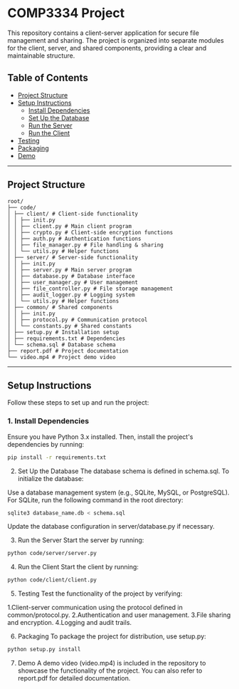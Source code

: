 # COMP3334 Project

This repository contains a client-server application for secure file management and sharing. The project is organized into separate modules for the client, server, and shared components, providing a clear and maintainable structure.

## Table of Contents

- [Project Structure](#project-structure)
- [Setup Instructions](#setup-instructions)
  - [Install Dependencies](#install-dependencies)
  - [Set Up the Database](#set-up-the-database)
  - [Run the Server](#run-the-server)
  - [Run the Client](#run-the-client)
- [Testing](#testing)
- [Packaging](#packaging)
- [Demo](#demo)

---

## Project Structure
```
root/
├── code/
│ ├── client/ # Client-side functionality
│ │ ├── init.py
│ │ ├── client.py # Main client program
│ │ ├── crypto.py # Client-side encryption functions
│ │ ├── auth.py # Authentication functions
│ │ ├── file_manager.py # File handling & sharing
│ │ └── utils.py # Helper functions
│ ├── server/ # Server-side functionality
│ │ ├── init.py
│ │ ├── server.py # Main server program
│ │ ├── database.py # Database interface
│ │ ├── user_manager.py # User management
│ │ ├── file_controller.py # File storage management
│ │ ├── audit_logger.py # Logging system
│ │ └── utils.py # Helper functions
│ ├── common/ # Shared components
│ │ ├── init.py
│ │ ├── protocol.py # Communication protocol
│ │ └── constants.py # Shared constants
│ ├── setup.py # Installation setup
│ ├── requirements.txt # Dependencies
│ └── schema.sql # Database schema
├── report.pdf # Project documentation
└── video.mp4 # Project demo video
```
---

## Setup Instructions

Follow these steps to set up and run the project:

### 1. Install Dependencies

Ensure you have Python 3.x installed. Then, install the project's dependencies by running:

```bash
pip install -r requirements.txt
```

2. Set Up the Database
The database schema is defined in schema.sql. To initialize the database:

Use a database management system (e.g., SQLite, MySQL, or PostgreSQL).
For SQLite, run the following command in the root directory:
```bash
sqlite3 database_name.db < schema.sql
```

Update the database configuration in server/database.py if necessary.

3. Run the Server
Start the server by running:

```bash
python code/server/server.py
```
4. Run the Client
Start the client by running:

```bash
python code/client/client.py
```

5. Testing
Test the functionality of the project by verifying:

1.Client-server communication using the protocol defined in common/protocol.py.
2.Authentication and user management.
3.File sharing and encryption.
4.Logging and audit trails.

6. Packaging
To package the project for distribution, use setup.py:

```bash
python setup.py install
```
7. Demo
A demo video (video.mp4) is included in the repository to showcase the functionality of the project. You can also refer to report.pdf for detailed documentation.
